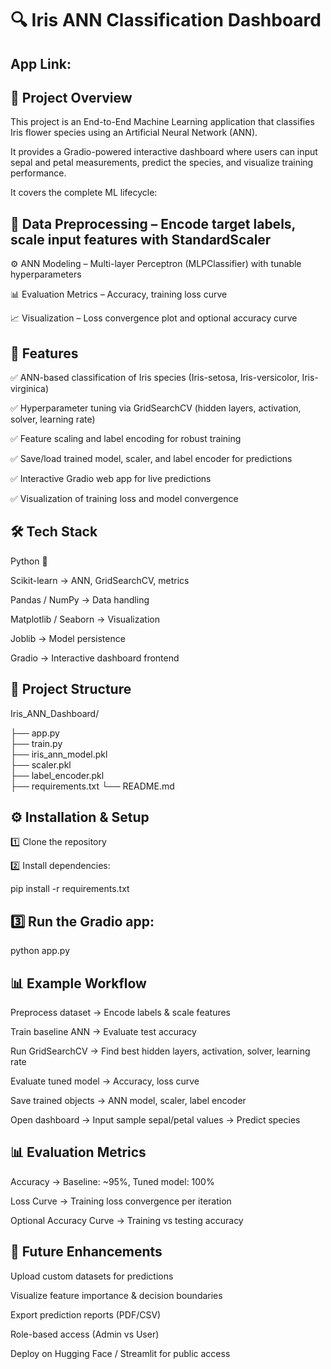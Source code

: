 # 🔍 Iris ANN Classification Dashboard 
## App Link: 

## 📌 Project Overview

This project is an End-to-End Machine Learning application that classifies Iris flower species using an Artificial Neural Network (ANN).

It provides a Gradio-powered interactive dashboard where users can input sepal and petal measurements, predict the species, and visualize training performance.

It covers the complete ML lifecycle:

## 📂 Data Preprocessing – Encode target labels, scale input features with StandardScaler

⚙️ ANN Modeling – Multi-layer Perceptron (MLPClassifier) with tunable hyperparameters

📊 Evaluation Metrics – Accuracy, training loss curve

📈 Visualization – Loss convergence plot and optional accuracy curve


## 🚀 Features

✅ ANN-based classification of Iris species (Iris-setosa, Iris-versicolor, Iris-virginica)

✅ Hyperparameter tuning via GridSearchCV (hidden layers, activation, solver, learning rate)

✅ Feature scaling and label encoding for robust training

✅ Save/load trained model, scaler, and label encoder for predictions

✅ Interactive Gradio web app for live predictions

✅ Visualization of training loss and model convergence

## 🛠️ Tech Stack

Python 🐍

Scikit-learn → ANN, GridSearchCV, metrics

Pandas / NumPy → Data handling

Matplotlib / Seaborn → Visualization

Joblib → Model persistence

Gradio → Interactive dashboard frontend

## 📂 Project Structure

Iris_ANN_Dashboard/

├── app.py                 
├── train.py             
├── iris_ann_model.pkl    
├── scaler.pkl             
├── label_encoder.pkl     
├── requirements.txt
└── README.md


## ⚙️ Installation & Setup

1️⃣ Clone the repository

2️⃣ Install dependencies:

pip install -r requirements.txt


## 3️⃣ Run the Gradio app:

python app.py


## 📊 Example Workflow

Preprocess dataset → Encode labels & scale features

Train baseline ANN → Evaluate test accuracy

Run GridSearchCV → Find best hidden layers, activation, solver, learning rate

Evaluate tuned model → Accuracy, loss curve

Save trained objects → ANN model, scaler, label encoder

Open dashboard → Input sample sepal/petal values → Predict species

## 📊 Evaluation Metrics

Accuracy → Baseline: ~95%, Tuned model: 100%

Loss Curve → Training loss convergence per iteration

Optional Accuracy Curve → Training vs testing accuracy

## 🎯 Future Enhancements

Upload custom datasets for predictions

Visualize feature importance & decision boundaries

Export prediction reports (PDF/CSV)

Role-based access (Admin vs User)

Deploy on Hugging Face / Streamlit for public access
